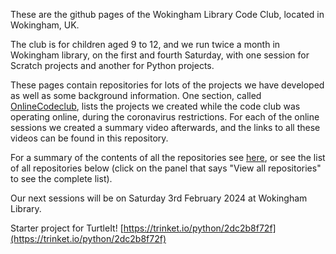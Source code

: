 <!--

**Here are some ideas to get you started:**

🙋‍♀️ A short introduction - what is your organization all about?
🌈 Contribution guidelines - how can the community get involved?
👩‍💻 Useful resources - where can the community find your docs? Is there anything else the community should know?
🍿 Fun facts - what does your team eat for breakfast?
🧙 Remember, you can do mighty things with the power of [Markdown](https://docs.github.com/github/writing-on-github/getting-started-with-writing-and-formatting-on-github/basic-writing-and-formatting-syntax)
-->
These are the github pages of the Wokingham Library Code Club, located in Wokingham, UK.

The club is for children aged 9 to 12, and we run twice a month in Wokingham library, on the first and fourth Saturday, with one session for Scratch projects and another for Python projects.

These pages contain repositories for lots of the projects we have developed as well as some background information. One section, called [OnlineCodeclub](https://github.com/WokLibCodeClub/OnlineCodeclub), lists the projects we created while the code club was operating online, during the coronavirus restrictions. For each of the online sessions we created a summary video afterwards, and the links to all these videos can be found in this repository.

For a summary of the contents of all the repositories see [here](https://github.com/WokLibCodeClub/woklibcodeclub.github.io), or see the list of all repositories below (click on the panel that says "View all repositories" to see the complete list).

Our next sessions will be on Saturday 3rd February 2024 at Wokingham Library.

Starter project for TurtleIt!
[https://trinket.io/python/2dc2b8f72f](https://trinket.io/python/2dc2b8f72f)
